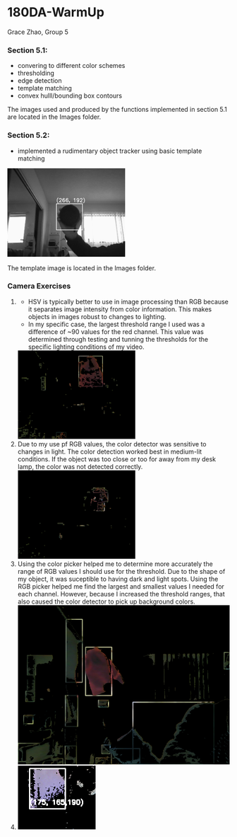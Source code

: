 # 180DA-WarmUp
Grace Zhao, Group 5

<h3>Section 5.1:</h3>
    <ul>
        <li>convering to different color schemes</li>
        <li>thresholding</li>
        <li>edge detection</li>
        <li>template matching</li>
        <li>convex hulll/bounding box contours</li>
    </ul>

The images used and produced by the functions implemented in section 5.1 are located in the Images folder.

<h3>Section 5.2:</h3>
    <ul>
        <li>
            implemented a rudimentary object tracker using basic template matching 
        </li>
    </ul>
   
<img src = 'frame_screenshot_12.01.2022.png' height="200"></img>

The template image is located in the Images folder.

<h3>Camera Exercises</h3>
    <ol>
        <li>
            <ul>
                <li>
                    HSV is typically better to use in image processing than RGB because it separates image intensity from color information. This makes objects in images robust to changes to lighting. 
                </li>
                <li>
                    In my specific case, the largest threshold range I used was a difference of ~90 values for the red channel. This value was determined through testing and tunning the thresholds for the specific lighting conditions of my video.
                </li>
            </ul>
            <img src = 'monochrome_thresholding_2.png' height="200"></img> 
        </li>
        <li>
            Due to my use pf RGB values, the color detector was sensitive to changes in light. The color detection worked best in medium-lit conditions. If the object was too close or too for away from my desk lamp, the color was not detected correctly.
            <img src = 'monochrome_thresholding_3.png' height="200"></img> 
        </li>
        <li>
            Using the color picker helped me to determine more accurately the range of RGB values I should use for the threshold. Due to the shape of my object, it was suceptible to having dark and light spots. Using the RGB picker helped me find the largest and smallest values I needed for each channel. However, because I increased the threshold ranges, that also caused the color detector to pick up background colors. 
            <img src = 'monochrome_thresholding_7.png'></img>
        </li>
        <li>
            <img src = 'dominant_color_1.png'></img>
        </li>
    </ol>
